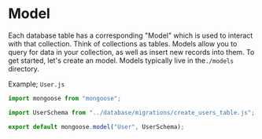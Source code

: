 # Model

Each database table has a corresponding "Model" which is used to interact with that collection. Think of collections as tables. Models allow you to query for data in your collection, as well as insert new records into them. To get started, let's create an model. Models typically live in the`./models` directory.

Example; `User.js`

```js
import mongoose from "mongoose";

import UserSchema from "../database/migrations/create_users_table.js";

export default mongoose.model("User", UserSchema);
```
